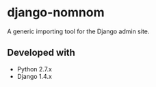 django-nomnom
=============

A generic importing tool for the Django admin site.

Developed with
--------------

 * Python 2.7.x
 * Django 1.4.x